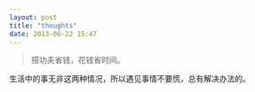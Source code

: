 ```yaml
---
layout: post
title: "thoughts"
date: 2013-06-22 15:47
---
```


> 搭功夫省钱，花钱省时间。

生活中的事无非这两种情况，所以遇见事情不要慌，总有解决办法的。

